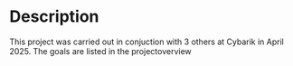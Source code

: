 # Description
This project was carried out in conjuction with 3 others at Cybarik in April 2025. 
The goals are listed in the projectoverview

